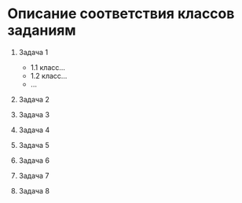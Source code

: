 # Описание соответствия классов заданиям

1. Задача 1
    - 1.1 класс...
    - 1.2 класс...
    - ...

2. Задача 2
3. Задача 3
4. Задача 4
5. Задача 5
6. Задача 6
7. Задача 7
8. Задача 8